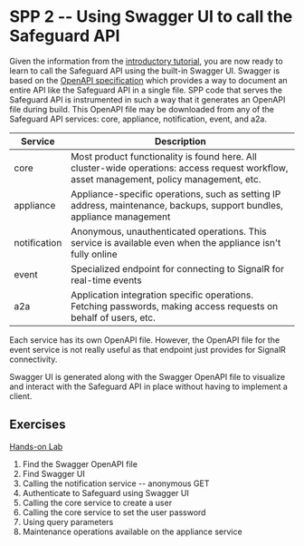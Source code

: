 # SPP 2 -- Using Swagger UI to call the Safeguard API

Given the information from the [introductory tutorial](../spp1-introduction),
you are now ready to learn to call the Safeguard API using the built-in Swagger
UI. Swagger is based on the
[OpenAPI specification](https://swagger.io/docs/specification/about/) which
provides a way to document an entire API like the Safeguard API in a single
file. SPP code that serves the Safeguard API is instrumented in such a way that
it generates an OpenAPI file during build. This OpenAPI file may be downloaded
from any of the Safeguard API services: core, appliance, notification, event,
and a2a.

|Service|Description|
|-|-|
|core|Most product functionality is found here. All cluster-wide operations: access request workflow, asset management, policy management, etc.|
|appliance|Appliance-specific operations, such as setting IP address, maintenance, backups, support bundles, appliance management|
|notification|Anonymous, unauthenticated operations. This service is available even when the appliance isn't fully online|
|event|Specialized endpoint for connecting to SignalR for real-time events|
|a2a|Application integration specific operations. Fetching passwords, making access requests on behalf of users, etc.|

Each service has its own OpenAPI file. However, the OpenAPI file for the event
service is not really useful as that endpoint just provides for SignalR
connectivity.

Swagger UI is generated along with the Swagger OpenAPI file to visualize and
interact with the Safeguard API in place without having to implement a client.

## Exercises

[Hands-on Lab](swagger-hol.md)

1. Find the Swagger OpenAPI file
2. Find Swagger UI
3. Calling the notification service -- anonymous GET
4. Authenticate to Safeguard using Swagger UI
5. Calling the core service to create a user
6. Calling the core service to set the user password
7. Using query parameters
8. Maintenance operations available on the appliance service
